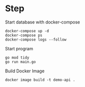 # Step

Start database with docker-compose
```
docker-compose up -d
docker-compose ps
docker-compose logs --follow
```

Start program
```
go mod tidy
go run main.go
```

Build Docker Image
```
docker image build -t demo-api .
```

